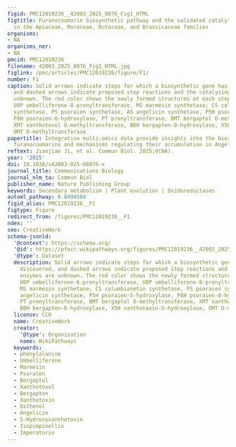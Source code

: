 ```yaml
---
figid: PMC12019236__42003_2025_8076_Fig1_HTML
figtitle: Furanocoumarin biosynthetic pathway and the validated catalytic enzymes
  in the Apiaceae, Moraceae, Rutaceae, and Brassicaceae families
organisms:
- NA
organisms_ner:
- NA
pmcid: PMC12019236
filename: 42003_2025_8076_Fig1_HTML.jpg
figlink: /pmc/articles/PMC12019236/figure/F1/
number: F1
caption: Solid arrows indicate steps for which a biosynthetic gene has been discovered,
  and dashed arrows indicate proposed step reactions and the catalyzing enzymes are
  unknown. The red color shows the newly formed structures at each step. U6P umbelliferone-6-prenyltransferase,
  U8P umbelliferone-8-prenyltransferase, MS marmesin synthetase; CS columbianetin
  synthetase, PS psoraien synthetase, AS angelicin synthetase, P5H psoraien-5-hydroxylase,
  P8H psoraien-8-hydroxylase, PT prenyltransferase, BMT bergaptol O-methyltransferase,
  XMT xanthotoxol O-methyltransferase, B8H bergapten-8-hydroxylase, X5H xanthotoxin-5-hydroxylase,
  OMT O-methyltransferase
papertitle: Integrative multi-omics data provide insights into the biosynthesis of
  furanocoumarins and mechanisms regulating their accumulation in Angelica dahurica
reftext: Jiaojiao Ji, et al. Commun Biol. 2025;8(NA).
year: '2025'
doi: 10.1038/s42003-025-08076-x
journal_title: Communications Biology
journal_nlm_ta: Commun Biol
publisher_name: Nature Publishing Group
keywords: Secondary metabolism | Plant evolution | Oxidoreductases
automl_pathway: 0.8494504
figid_alias: PMC12019236__F1
figtype: Figure
redirect_from: /figures/PMC12019236__F1
ndex: ''
seo: CreativeWork
schema-jsonld:
  '@context': https://schema.org/
  '@id': https://pfocr.wikipathways.org/figures/PMC12019236__42003_2025_8076_Fig1_HTML.html
  '@type': Dataset
  description: Solid arrows indicate steps for which a biosynthetic gene has been
    discovered, and dashed arrows indicate proposed step reactions and the catalyzing
    enzymes are unknown. The red color shows the newly formed structures at each step.
    U6P umbelliferone-6-prenyltransferase, U8P umbelliferone-8-prenyltransferase,
    MS marmesin synthetase; CS columbianetin synthetase, PS psoraien synthetase, AS
    angelicin synthetase, P5H psoraien-5-hydroxylase, P8H psoraien-8-hydroxylase,
    PT prenyltransferase, BMT bergaptol O-methyltransferase, XMT xanthotoxol O-methyltransferase,
    B8H bergapten-8-hydroxylase, X5H xanthotoxin-5-hydroxylase, OMT O-methyltransferase
  license: CC0
  name: CreativeWork
  creator:
    '@type': Organization
    name: WikiPathways
  keywords:
  - phenylalanine
  - Umbelliferone
  - Marmesin
  - Psoralen
  - Bergaptol
  - Xanthotoxol
  - Bergapten
  - Xanthotoxin
  - Osthenol
  - Angelicin
  - 5-Hydroxyxanthotoxin
  - Isopimpinellin
  - Imperatorin
---
```

